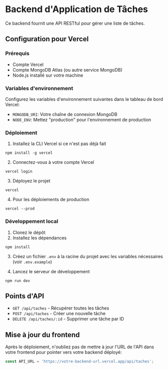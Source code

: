 # Backend d'Application de Tâches

Ce backend fournit une API RESTful pour gérer une liste de tâches.

## Configuration pour Vercel

### Prérequis
- Compte Vercel
- Compte MongoDB Atlas (ou autre service MongoDB)
- Node.js installé sur votre machine

### Variables d'environnement

Configurez les variables d'environnement suivantes dans le tableau de bord Vercel:

- `MONGODB_URI`: Votre chaîne de connexion MongoDB
- `NODE_ENV`: Mettez "production" pour l'environnement de production

### Déploiement

1. Installez la CLI Vercel si ce n'est pas déjà fait
```
npm install -g vercel
```

2. Connectez-vous à votre compte Vercel
```
vercel login
```

3. Déployez le projet
```
vercel
```

4. Pour les déploiements de production
```
vercel --prod
```

### Développement local

1. Clonez le dépôt
2. Installez les dépendances
```
npm install
```

3. Créez un fichier `.env` à la racine du projet avec les variables nécessaires (voir `.env.example`)

4. Lancez le serveur de développement
```
npm run dev
```

## Points d'API

- `GET /api/taches` - Récupérer toutes les tâches
- `POST /api/taches` - Créer une nouvelle tâche
- `DELETE /api/taches/:id` - Supprimer une tâche par ID

## Mise à jour du frontend

Après le déploiement, n'oubliez pas de mettre à jour l'URL de l'API dans votre frontend pour pointer vers votre backend déployé:
```javascript
const API_URL = 'https://votre-backend-url.vercel.app/api/taches';
``` 